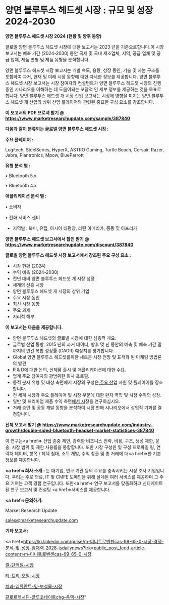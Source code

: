 # 양면 블루투스 헤드셋 시장 : 규모 및 성장 2024-2030

<strong>양면 블루투스 헤드셋 시장 2024 (현황 및 향후 동향)</strong>

글로벌 양면 블루투스 헤드셋 시장에 대한 보고서는 2023 년을 기준으로합니다.이 시장 보고서는 예측 기간 (2024-2030) 동안 국제 및 국내 제조업체, 지역, 공급 업체 및 공급 업체, 제품 변형 및 제품 유형을 분석합니다.

양면 블루투스 헤드셋 시장 보고서는 개발 속도, 용량, 성장 동인, 기술 및 자본 구조를 포함하여 과거, 현재 및 미래 시장 동향에 대한 자세한 정보를 제공합니다. 양면 블루투스 헤드셋 시장 보고서는 시장 참여자와 컨설턴트가 양면 블루투스 헤드셋 시장의 진행중인 시나리오를 이해하는 데 도움이되는 포괄적 인 세부 정보를 제공하는 것을 목표로합니다. 양면 블루투스 헤드셋 개 시장 산업 보고서는 시장에 영향을 미치는 양면 블루투스 헤드셋 개 산업의 상위 산업 플레이어와 관련된 중요한 구성 요소를 강조합니다.



<strong>이 보고서의 PDF 브로셔 받기 @ <a href=https://www.marketresearchupdate.com/sample/387840>https://www.marketresearchupdate.com/sample/387840</a></strong>



<strong>다음과 같이 분류되는 글로벌 양면 블루투스 헤드셋 시장 :</strong>



<strong>주요 플레이어 :</strong>

Logitech, SteelSeries, HyperX, ASTRO Gaming, Turtle Beach, Corsair, Razer, Jabra, Plantronics, Mpow, BlueParrott



<strong>유형 분석 별 :</strong>

• Bluetooth 5.x

• Bluetooth 4.x



<strong>애플리케이션 분석 별 :</strong>

• 소비자

• 전화 서비스 센터

<ul>
  <li>지역별 : 북미, 유럽, 아시아 태평양, 라틴 아메리카, 중동 및 아프리카</li>
</ul>


<strong>양면 블루투스 헤드셋 보고서에서 할인 받기 @ <a href=https://www.marketresearchupdate.com/discount/387840>https://www.marketresearchupdate.com/discount/387840</a></strong>



<strong>글로벌 양면 블루투스 헤드셋 시장 보고서에서 강조된 주요 구성 요소 :</strong>
<ul>
  <li>시장 현황 (2024)</li>
  <li>수익 예측 (2024-2030)</li>
  <li>전년 대비 양면 블루투스 헤드셋 개 시장 성장</li>
  <li>세계의 신흥 시장</li>
  <li>양면 블루투스 헤드셋 개 시장의 상위 기업</li>
  <li>주요 시장 동인</li>
  <li>최신 시장 동향</li>
  <li>주요 과제</li>
  <li>지리적 해부</li>
</ul>


<strong>이 보고서는 다음을 제공합니다.</strong>
<ul>
  <li>양면 블루투스 헤드셋의 글로벌 시장에 대한 심층적 개요.</li>
  <li>글로벌 산업 동향, 2015 년의 과거 데이터, 향후 몇 년 동안의 예측 및 예측 기간 말까지의 연간 복합 성장률 (CAGR) 예상치를 평가합니다.</li>
  <li>Global 양면 블루투스 헤드셋를위한 새로운 시장 전망 및 표적화 된 마케팅 방법론의 발견</li>
  <li>R &amp; D에 대한 논의, 신제품 출시 및 애플리케이션에 대한 수요.</li>
  <li>업계 주요 참여자의 광범위한 회사 프로필.</li>
  <li>동적 분자 유형 및 대상 측면에서 시장의 구성은<a href=> 주요 산</a>업 자원 및 플레이어를 강조합니다.</li>
  <li>전 세계 시장과 주요 플레이어 및 시장 부문에 대한 환자 역학 및 시장 수익의 성장.</li>
  <li>일반 및 프리미엄 제품 수익 측면<a href=>에서 시</a>장을 연구하십시오.</li>
  <li>거래 승인 및 공동 개발 동향을 분석하여 시장 판매 시나리오에서 상업적 기회를 결정합니다.</li>
</ul>



<strong>전체 보고서 받기 @ <a href=https://www.marketresearchupdate.com/industry-growth/double-sided-bluetooth-headset-market-statistices-387840>https://www.marketresearchupdate.com/industry-growth/double-sided-bluetooth-headset-market-statistices-387840</a></strong>

이 연구는<a href=> 산업 존중</a> 체인, 강력한 비즈니스 전략, 비용, 구조, 생성 제한, 운송, 시장 범위 및 제한 사용률을 통합합니다. 또한 시장 구성원 및 구성 프로파일 링, 연락처 데이터, 항목 / 혜택 침대, 소득 개발, 수익 창출 및 총 거래에 대<a href=>한 기본 </a>정보를 제공합니다.



<strong><a href=>회사 소</a>개 :</strong>
는 대기업, 연구 기관 등의 수요를 충족시키는 시장 조사 기업입니다. 우리는 주로 의료, IT 및 CMFE 도메인을 위해 설계된 여러 서비스를 제공하며 그 주요 기여는 고객 경험 연구입니다. 또한<a href=> 연구 보</a>고서를 맞춤화하고 신디케이트 된 연구 보고서 및 컨설팅 <a href=>서비스</a>를 제공합니다.



<strong><a href=>문의하기:</a></strong>

Market Research Update

sales@marketresearchupdate.com



<strong>기타 보고서:</strong>

<a href=https://kr.linkedin.com/pulse/m-디니트로벤젠cas-99-65-0-시장-경쟁-분석-및-성장-잠재력-2028-isdailynews?trk=public_post_feed-article-content>m-디니트로벤젠cas-99-65-0-시장</a>

<a href=https://www.linkedin.com/pulse/쌀-단백질-시장-세분화-연구-및-목표-고객2029년-consumer-connection-chronicles-24-/>쌀-단백질-시장</a>

<a href=https://www.linkedin.com/pulse/티-트리-오일-시장-세분화-연구-및-목표-고객2029년-consumer-connection-compendium-ana-uxezf/>티-트리-오일-시장</a>

<a href=https://www.linkedin.com/pulse/치과-임플란트-및-보철물-시장-규모-성장-2023-consumer-connection-chronicles-24--kjctf/>치과-임플란트-및-보철물-시장</a>

<a href=https://www.linkedin.com/pulse/클로르헥시딘-글루코네이트chg-용액-시장-규모-및-성장-2023-v0qof/>클로르헥시딘-글루코네이트chg-용액-시장</a>"
